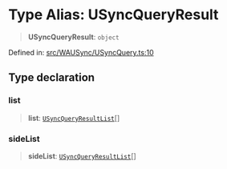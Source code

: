 # Type Alias: USyncQueryResult

> **USyncQueryResult**: `object`

Defined in: [src/WAUSync/USyncQuery.ts:10](https://github.com/Fokusdotid/Baileys/blob/c2e37a764497a58082d1525ba2f083f341e3eefa/src/WAUSync/USyncQuery.ts#L10)

## Type declaration

### list

> **list**: [`USyncQueryResultList`](USyncQueryResultList.md)[]

### sideList

> **sideList**: [`USyncQueryResultList`](USyncQueryResultList.md)[]
